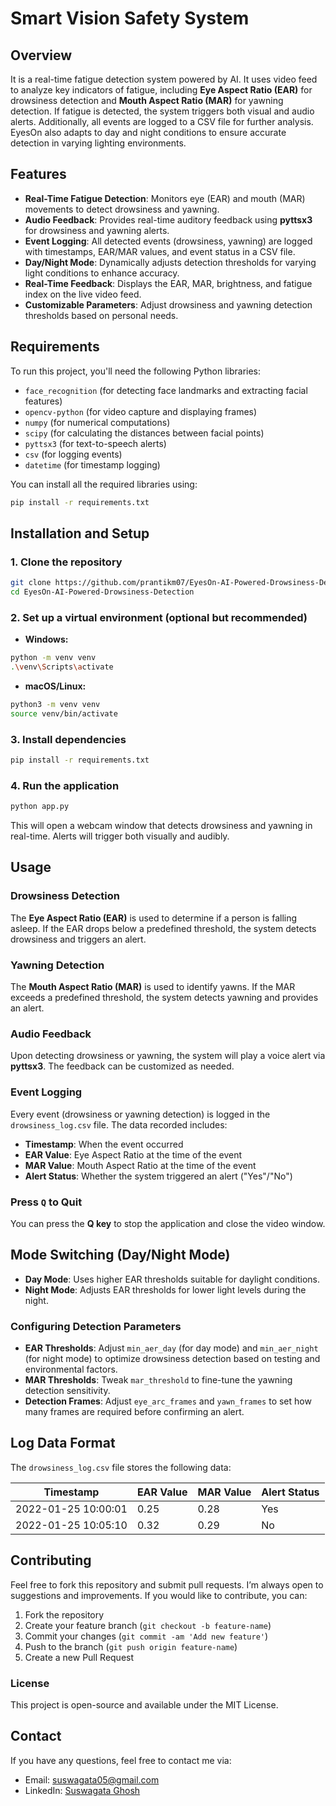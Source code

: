 # Smart Vision Safety System

## Overview

It is a real-time fatigue detection system powered by AI. It uses video feed to analyze key indicators of fatigue, including **Eye Aspect Ratio (EAR)** for drowsiness detection and **Mouth Aspect Ratio (MAR)** for yawning detection. If fatigue is detected, the system triggers both visual and audio alerts. Additionally, all events are logged to a CSV file for further analysis. EyesOn also adapts to day and night conditions to ensure accurate detection in varying lighting environments.

## Features

- **Real-Time Fatigue Detection**: Monitors eye (EAR) and mouth (MAR) movements to detect drowsiness and yawning.
- **Audio Feedback**: Provides real-time auditory feedback using **pyttsx3** for drowsiness and yawning alerts.
- **Event Logging**: All detected events (drowsiness, yawning) are logged with timestamps, EAR/MAR values, and event status in a CSV file.
- **Day/Night Mode**: Dynamically adjusts detection thresholds for varying light conditions to enhance accuracy.
- **Real-Time Feedback**: Displays the EAR, MAR, brightness, and fatigue index on the live video feed.
- **Customizable Parameters**: Adjust drowsiness and yawning detection thresholds based on personal needs.

## Requirements

To run this project, you'll need the following Python libraries:

- `face_recognition` (for detecting face landmarks and extracting facial features)
- `opencv-python` (for video capture and displaying frames)
- `numpy` (for numerical computations)
- `scipy` (for calculating the distances between facial points)
- `pyttsx3` (for text-to-speech alerts)
- `csv` (for logging events)
- `datetime` (for timestamp logging)

You can install all the required libraries using:

```bash
pip install -r requirements.txt
```

## Installation and Setup

### 1. Clone the repository

```bash
git clone https://github.com/prantikm07/EyesOn-AI-Powered-Drowsiness-Detection.git
cd EyesOn-AI-Powered-Drowsiness-Detection
```

### 2. Set up a virtual environment (optional but recommended)

- **Windows:**

```bash
python -m venv venv
.\venv\Scripts\activate
```

- **macOS/Linux:**

```bash
python3 -m venv venv
source venv/bin/activate
```

### 3. Install dependencies

```bash
pip install -r requirements.txt
```

### 4. Run the application

```bash
python app.py
```

This will open a webcam window that detects drowsiness and yawning in real-time. Alerts will trigger both visually and audibly.

## Usage

### Drowsiness Detection

The **Eye Aspect Ratio (EAR)** is used to determine if a person is falling asleep. If the EAR drops below a predefined threshold, the system detects drowsiness and triggers an alert.

### Yawning Detection

The **Mouth Aspect Ratio (MAR)** is used to identify yawns. If the MAR exceeds a predefined threshold, the system detects yawning and provides an alert.

### Audio Feedback

Upon detecting drowsiness or yawning, the system will play a voice alert via **pyttsx3**. The feedback can be customized as needed.

### Event Logging

Every event (drowsiness or yawning detection) is logged in the `drowsiness_log.csv` file. The data recorded includes:

- **Timestamp**: When the event occurred
- **EAR Value**: Eye Aspect Ratio at the time of the event
- **MAR Value**: Mouth Aspect Ratio at the time of the event
- **Alert Status**: Whether the system triggered an alert ("Yes"/"No")

### Press `Q` to Quit

You can press the **Q key** to stop the application and close the video window.

## Mode Switching (Day/Night Mode)

- **Day Mode**: Uses higher EAR thresholds suitable for daylight conditions.
- **Night Mode**: Adjusts EAR thresholds for lower light levels during the night.

### Configuring Detection Parameters

- **EAR Thresholds**: Adjust `min_aer_day` (for day mode) and `min_aer_night` (for night mode) to optimize drowsiness detection based on testing and environmental factors.
- **MAR Thresholds**: Tweak `mar_threshold` to fine-tune the yawning detection sensitivity.
- **Detection Frames**: Adjust `eye_arc_frames` and `yawn_frames` to set how many frames are required before confirming an alert.

## Log Data Format

The `drowsiness_log.csv` file stores the following data:

| Timestamp           | EAR Value | MAR Value | Alert Status |
| ------------------- | --------- | --------- | ------------ |
| 2022-01-25 10:00:01 | 0.25      | 0.28      | Yes          |
| 2022-01-25 10:05:10 | 0.32      | 0.29      | No           |

## Contributing

Feel free to fork this repository and submit pull requests. I’m always open to suggestions and improvements. If you would like to contribute, you can:

1. Fork the repository
2. Create your feature branch (`git checkout -b feature-name`)
3. Commit your changes (`git commit -am 'Add new feature'`)
4. Push to the branch (`git push origin feature-name`)
5. Create a new Pull Request

### License

This project is open-source and available under the MIT License.

## Contact

If you have any questions, feel free to contact me via:
- Email: [suswagata05@gmail.com](mailto:suswagata05@gmail.com)
- LinkedIn: [Suswagata Ghosh](https://www.linkedin.com/in/suswagata-ghosh-318242252/)